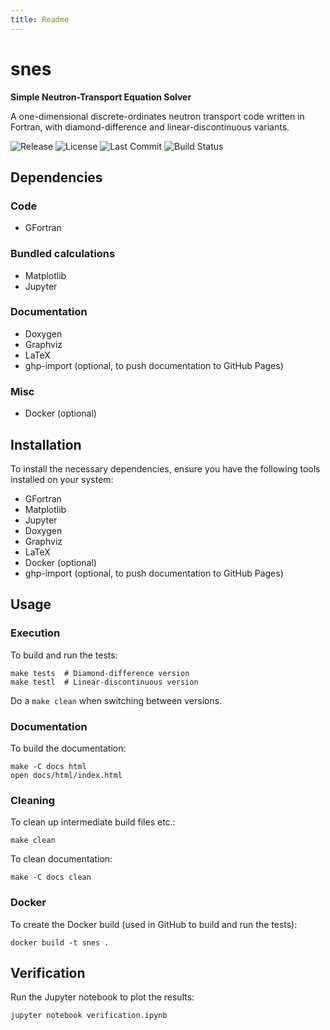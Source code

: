 ```yaml
---
title: Readme
---
```

# snes

**Simple Neutron-Transport Equation Solver**

A one-dimensional discrete-ordinates neutron transport code written in Fortran, with diamond-difference and linear-discontinuous variants.

![Release](https://img.shields.io/github/v/release/msleigh/snes?include_prereleases)
![License](https://img.shields.io/github/license/msleigh/fcimc)
![Last Commit](https://img.shields.io/github/last-commit/msleigh/snes)
![Build Status](https://github.com/msleigh/snes/actions/workflows/main.yml/badge.svg?branch=main)

## Dependencies

### Code

- GFortran

### Bundled calculations

- Matplotlib
- Jupyter

### Documentation

- Doxygen
- Graphviz
- LaTeX
- ghp-import (optional, to push documentation to GitHub Pages)

### Misc

- Docker (optional)

## Installation

To install the necessary dependencies, ensure you have the following tools installed on your system:

- GFortran
- Matplotlib
- Jupyter
- Doxygen
- Graphviz
- LaTeX
- Docker (optional)
- ghp-import (optional, to push documentation to GitHub Pages)



## Usage

### Execution

To build and run the tests:

    make tests  # Diamond-difference version
    make testl  # Linear-discontinuous version

Do a `make clean` when switching between versions.

### Documentation

To build the documentation:

    make -C docs html
    open docs/html/index.html

### Cleaning

To clean up intermediate build files etc.:

    make clean

To clean documentation:

    make -C docs clean

### Docker

To create the Docker build (used in GitHub to build and run the tests):

    docker build -t snes .

##  Verification

Run the Jupyter notebook to plot the results:

    jupyter notebook verification.ipynb
